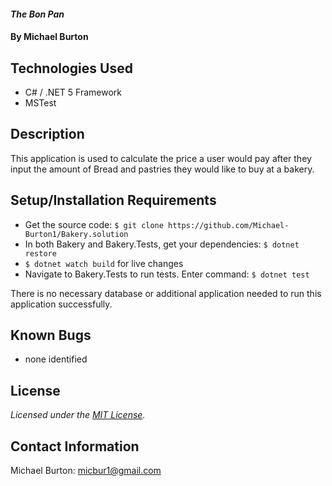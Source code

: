 #### _The Bon Pan_

#### By Michael Burton

## Technologies Used

- C# / .NET 5 Framework
- MSTest

## Description

This application is used to calculate the price a user would pay after they input the amount of Bread and pastries they would like to buy at a bakery.

## Setup/Installation Requirements

- Get the source code: `$ git clone https://github.com/Michael-Burton1/Bakery.solution`
- In both Bakery and Bakery.Tests, get your dependencies: `$ dotnet restore`
- `$ dotnet watch build` for live changes
- Navigate to Bakery.Tests to run tests. Enter command: `$ dotnet test`

There is no necessary database or additional application needed to run this application successfully.

## Known Bugs

- none identified

## License

_Licensed under the [MIT License](LICENSE)._

## Contact Information

Michael Burton: micbur1@gmail.com